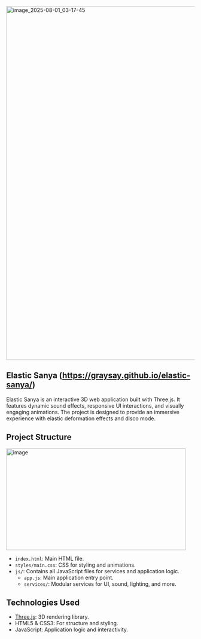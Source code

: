 <img width="2159" height="947" alt="image_2025-08-01_03-17-45" src="https://github.com/user-attachments/assets/d345e771-2746-405b-b6ac-86fa2a741cc8" />

## Elastic Sanya (https://graysay.github.io/elastic-sanya/)

Elastic Sanya is an interactive 3D web application built with Three.js. It features dynamic sound effects, responsive UI interactions, and visually engaging animations. The project is designed to provide an immersive experience with elastic deformation effects and disco mode.

## Project Structure
<img width="480" height="272" alt="image" src="https://github.com/user-attachments/assets/77be5f37-3817-4bd4-b7b8-200569074bd5" />

- `index.html`: Main HTML file.
- `styles/main.css`: CSS for styling and animations.
- `js/`: Contains all JavaScript files for services and application logic.
  - `app.js`: Main application entry point.
  - `services/`: Modular services for UI, sound, lighting, and more.

## Technologies Used

- [Three.js](https://threejs.org/): 3D rendering library.
- HTML5 & CSS3: For structure and styling.
- JavaScript: Application logic and interactivity.
